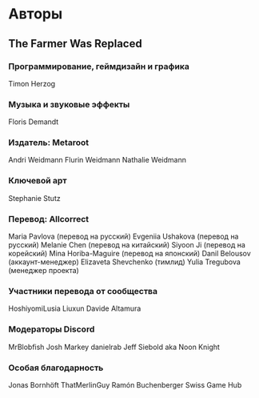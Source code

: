 # Авторы

## The Farmer Was Replaced

### Программирование, геймдизайн и графика
Timon Herzog

### Музыка и звуковые эффекты
Floris Demandt

### Издатель: Metaroot
Andri Weidmann
Flurin Weidmann
Nathalie Weidmann

### Ключевой арт
Stephanie Stutz

### Перевод: Allcorrect
Maria Pavlova (перевод на русский)
Evgeniia Ushakova (перевод на русский)
Melanie Chen (перевод на китайский)
Siyoon Ji (перевод на корейский)
Mina Horiba-Maguire (перевод на японский)
Danil Belousov (аккаунт-менеджер)
Elizaveta Shevchenko (тимлид)
Yulia Tregubova (менеджер проекта)

### Участники перевода от сообщества
HoshiyomiLusia
Liuxun
Davide Altamura

### Модераторы Discord
MrBlobfish
Josh Markey
danielrab
Jeff Siebold aka Noon Knight

### Особая благодарность
Jonas Bornhöft
ThatMerlinGuy
Ramón Buchenberger
Swiss Game Hub